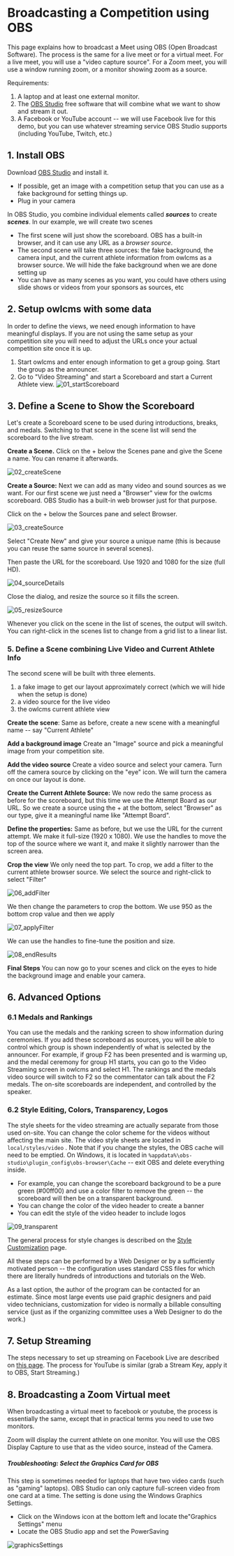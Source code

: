 # Broadcasting a Competition using OBS

This page explains how to broadcast a Meet using OBS (Open Broadcast Software).  The process is the same for a live meet or for a virtual meet.  For a live meet, you will use a "video capture source".  For a Zoom meet, you will use a window running zoom, or a monitor showing zoom as a source.

Requirements:

1. A laptop and at least one external monitor.
3. The [OBS Studio](https://obsproject.com/) free software that will combine what we want to show and stream it out.
4. A Facebook or YouTube account -- we will use Facebook live for this demo, but you can use whatever streaming service OBS Studio supports (including YouTube, Twitch, etc.)

## 1. Install OBS

Download [OBS Studio](https://obsproject.com/) and install it.   

- If possible, get an image with a competition setup that you can use as a fake background for setting things up.
- Plug in your camera

In OBS Studio, you combine individual elements called ***sources*** to create ***scenes***.  In our example, we will create two scenes

- The first scene will just show the scoreboard.  OBS has a built-in browser, and it can use any URL as a *browser source*.
- The second scene will take three sources: the fake background, the camera input, and the current athlete information from owlcms as a browser source.  We will hide the fake background when we are done setting up
- You can have as many scenes as you want, you could have others using slide shows or videos from your sponsors as sources, etc

## 2. Setup owlcms with some data

In order to define the views, we need enough information to have meaningful displays. If you are not using the same setup as your competition site you will need to adjust the URLs once your actual competition site once it is up.

1. Start owlcms and enter enough information to get a group going.  Start the group as the announcer.
2. Go to "Video Streaming" and start a Scoreboard and start a Current Athlete view.
   ![01_startScoreboard](img/OBSVideo/01_startScoreboard.png)

## 3. Define a Scene to Show the Scoreboard

Let's create a Scoreboard scene to be used during introductions, breaks, and medals. Switching to that scene in the scene list will send the scoreboard to the live stream.

**Create a Scene.** Click on the + below the Scenes pane and give the Scene a name.  You can rename it afterwards.

![02_createScene](img/OBSVideo/02_createScene.png)

**Create a Source:** Next we can add as many video and sound sources as we want.  For our first scene we just need a "Browser" view for the owlcms scoreboard.  OBS Studio has a built-in web browser just for that purpose.

Click on the + below the Sources pane and select Browser.  

![03_createSource](img/OBSVideo/03_createSource.png)

Select "Create New" and give your source a unique name (this is because you can reuse the same source in several scenes).

Then paste the URL for the scoreboard.  Use 1920 and 1080 for the size (full HD).

![04_sourceDetails](img/OBSVideo/04_sourceDetails.png)

Close the dialog, and resize the source so it fills the screen.

![05_resizeSource](img/OBSVideo/05_resizeSource.png)

Whenever you click on the scene in the list of scenes, the output will switch.  You can right-click in the scenes list to change from a grid list to a linear list.

### 5. Define a Scene combining Live Video and Current Athlete Info

The second scene will be built with three elements. 

1. a fake image to get our layout approximately correct (which we will hide when the setup is done)
2. a video source for the live video
3. the owlcms current athlete view

**Create the scene**: Same as before, create a new scene with a meaningful name -- say "Current Athlete"

**Add a background image** Create an "Image" source and pick a meaningful image from your competition site.

**Add the video source** Create a video source and select your camera.  Turn off the camera source by clicking on the "eye" icon.  We will turn the camera on once our layout is done.

**Create the Current Athlete Source:** We now redo the same process as before for the scoreboard, but this time we use the Attempt Board as our URL.  So we create a source using the + at the bottom, select "Browser" as our type, give it a meaningful name like "Attempt Board".

**Define the properties:** Same as before, but we use the URL for the current attempt. We make it full-size (1920 x 1080).  We use the handles to move the top of the source where we want it, and make it slightly narrower than the screen area.

**Crop the view** We only need the top part.  To crop, we add a filter to the current athlete browser source.  We select the source and right-click to select "Filter"

![06_addFilter](img/OBSVideo/06_addFilter.png)

We then change the parameters to crop the bottom.  We use 950 as the bottom crop value and then we apply

![07_applyFilter](img/OBSVideo/07_applyFilter.png)

We can use the handles to fine-tune the position and size.

![08_endResults](img/OBSVideo/08_endResults.png)

**Final Steps** You can now go to your scenes and click on the eyes to hide the background image and enable your camera.

## 6. Advanced Options

### 6.1 Medals and Rankings

You can use the medals and the ranking screen to show information during ceremonies.  If you add these scoreboard as sources, you will be able to control which group is shown independently of what is selected by the announcer.  For example, if group F2 has been presented and is warming up, and the medal ceremony for group H1 starts, you can go to the Video Streaming screen in owlcms and select H1.  The rankings and the medals video source will switch to F2 so the commentator can talk about the F2 medals.  The on-site scoreboards are independent, and controlled by the speaker.

### 6.2 Style Editing, Colors, Transparency, Logos

The style sheets for the video streaming are actually separate from those used on-site.  You can change the color scheme for the videos without affecting the main site.  The video style sheets are located in `local/styles/video` .  Note that if you change the styles, the OBS cache will need to be emptied.  On Windows, it is located in `%appdata%\obs-studio\plugin_config\obs-browser\Cache` -- exit OBS and delete everything inside.

- For example, you can change the scoreboard background to be a pure green (#00ff00) and use a color filter to remove the green -- the scoreboard will then be on a transparent background.
- You can change the color of the video header to create a banner
- You can edit the style of the video header to include logos

![09_transparent](img/OBSVideo/09_transparent.jpg)

The general process for style changes is described on the [Style Customization](Styles) page.

All these steps can be performed by a Web Designer or by a sufficiently motivated person -- the configuration uses standard CSS files for which there are literally hundreds of introductions and tutorials on the Web.  

As a last option, the author of the program can be contacted for an estimate. Since most large events use paid graphic designers and paid video technicians, customization for video is normally a billable consulting service (just as if the organizing committee uses a Web Designer to do the work.)

## 7. Setup Streaming

The steps necessary to set up streaming on Facebook Live are described on [this page](Streaming).  The process for YouTube is similar (grab a Stream Key, apply it to OBS, Start Streaming.)

## 8. Broadcasting a Zoom Virtual meet

When broadcasting a virtual meet to facebook or youtube, the process is essentially the same, except that in practical terms you need to use two monitors.  

Zoom will display the current athlete on one monitor.  You will use the OBS Display Capture to use that as the video source, instead of the Camera.

##### Troubleshooting: Select the Graphics Card for OBS

This step is sometimes needed for laptops that have two video cards (such as "gaming" laptops).  OBS Studio can only capture full-screen video from one card at a time.  The setting is done using the Windows Graphics Settings. 

- Click on the Windows icon at the bottom left and locate the"Graphics Settings" menu
- Locate the OBS Studio app and set the PowerSaving

![graphicsSettings](img/OBS/graphicsSettings.png)

